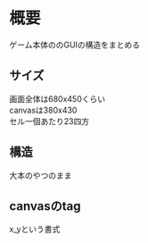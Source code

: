 
# 概要

ゲーム本体ののGUIの構造をまとめる

## サイズ

画面全体は680x450くらい  
canvasは380x430  
セル一個あたり23四方

## 構造

大本のやつのまま

## canvasのtag

x_yという書式
